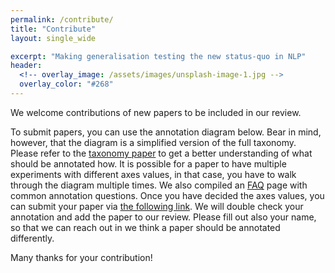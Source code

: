 ```yaml
---
permalink: /contribute/
title: "Contribute"
layout: single_wide

excerpt: "Making generalisation testing the new status-quo in NLP"
header:
  <!-- overlay_image: /assets/images/unsplash-image-1.jpg -->
  overlay_color: "#268"
---
```


We welcome contributions of new papers to be included in our review.

To submit papers, you can use the annotation diagram below.
Bear in mind, however, that the diagram is a simplified version of the full taxonomy.
Please refer to the [taxonomy paper](paper) to get a better understanding of what should be annotated how.
It is possible for a paper to have multiple experiments with different axes values, in that case, you have to walk through the diagram multiple times.
We also compiled an [FAQ](FAQ) page with common annotation questions.
Once you have decided the axes values, you can submit your paper via [the following link](https://forms.gle/aXryWgcWmNgAabLQ6).
We will double check your annotation and add the paper to our review.
Please fill out also your name, so that we can reach out in we think a paper should be annotated differently.

Many thanks for your contribution!
